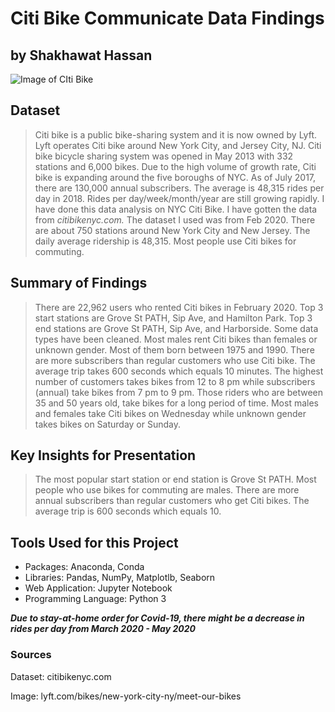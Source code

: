 # Citi Bike Communicate Data Findings
## by Shakhawat Hassan


![Image of CIti Bike](https://images.ctfassets.net/q8mvene1wzq4/dLydBp0euaBHH03aEvgx4/9122c67bd9b0191d1c4c83424cf3eee2/EasyRider-Side_01-email_0000000000.png?w=1500)



## Dataset

> Citi bike is a public bike-sharing system and it is now owned by Lyft. Lyft operates Citi bike around New York City, and Jersey City, NJ. Citi bike bicycle sharing system was opened in May 2013 with 332 stations and 6,000 bikes. Due to the high volume of growth rate, Citi bike is expanding around the five boroughs of NYC. As of July 2017, there are 130,000 annual subscribers. The average is 48,315 rides per day in 2018. Rides per day/week/month/year are still growing rapidly. 
I have done this data analysis on NYC Citi Bike. I have gotten the data from *citibikenyc.com.* The dataset I used was from Feb 2020. There are about 750 stations around New York City and New Jersey. The daily average ridership is 48,315. Most people use Citi bikes for commuting. 


## Summary of Findings

> There are 22,962 users who rented Citi bikes in February 2020. Top 3 start stations are Grove St PATH, Sip Ave, and Hamilton Park. Top 3 end stations are Grove St PATH, Sip Ave, and Harborside. Some data types have been cleaned. Most males rent Citi bikes than females or unknown gender. Most of them born between 1975 and 1990. There are more subscribers than regular customers who use Citi bike. The average trip takes 600 seconds which equals 10 minutes. The highest number of customers takes bikes from 12 to 8 pm while subscribers (annual) take bikes from 7 pm to 9 pm. Those riders who are between 35 and 50 years old, take bikes for a long period of time. Most males and females take Citi bikes on Wednesday while unknown gender takes bikes on Saturday or Sunday.

## Key Insights for Presentation

> The most popular start station or end station is Grove St PATH. Most people who use bikes for commuting are males. There are more annual subscribers than regular customers who get Citi bikes. The average trip is 600 seconds which equals 10.

## Tools Used for this Project
  - Packages: Anaconda, Conda
  - Libraries: Pandas, NumPy, Matplotlb, Seaborn
  - Web Application: Jupyter Notebook
  - Programming Language: Python 3

***Due to stay-at-home order for Covid-19, there might be a decrease in rides per day from March 2020 - May 2020*** 




### Sources

Dataset: citibikenyc.com

Image: lyft.com/bikes/new-york-city-ny/meet-our-bikes
